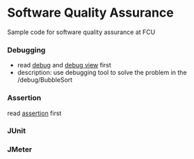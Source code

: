 Software Quality Assurance
===

Sample code for software quality assurance at FCU


### Debugging 
- read [debug](/debug/Debug.md) and [debug view](http://help.eclipse.org/indigo/index.jsp?topic=/org.eclipse.cdt.doc.user/reference/cdt_u_dbg_view.htm) first
- description: use debugging tool to solve the problem in the /debug/BubbleSort


### Assertion
read [assertion](/debug/Assertion.md) first

### JUnit

### JMeter
